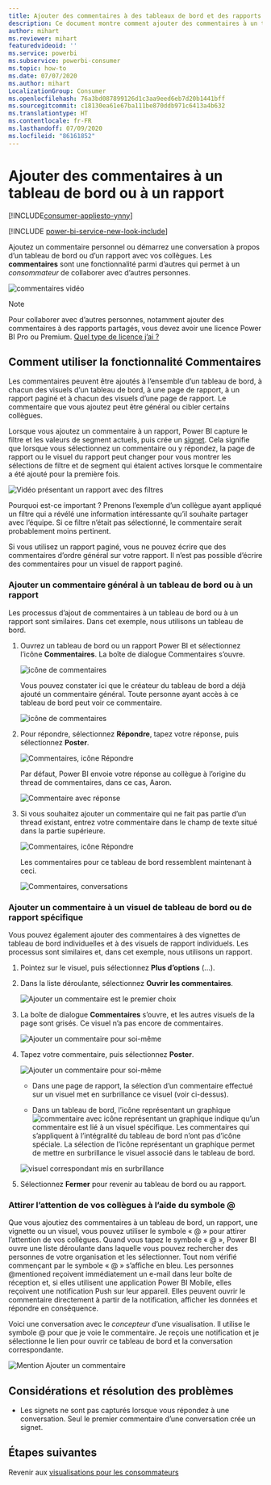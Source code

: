 ```yaml
---
title: Ajouter des commentaires à des tableaux de bord et des rapports
description: Ce document montre comment ajouter des commentaires à un tableau de bord, un rapport ou un visuel et comment les utiliser pour converser avec des collaborateurs.
author: mihart
ms.reviewer: mihart
featuredvideoid: ''
ms.service: powerbi
ms.subservice: powerbi-consumer
ms.topic: how-to
ms.date: 07/07/2020
ms.author: mihart
LocalizationGroup: Consumer
ms.openlocfilehash: 76a3bd087899126d1c3aa9eed6eb7d20b1441bff
ms.sourcegitcommit: c18130ea61e67ba111be870ddb971c6413a4b632
ms.translationtype: HT
ms.contentlocale: fr-FR
ms.lasthandoff: 07/09/2020
ms.locfileid: "86161852"
---
```

# <a name="add-comments-to-a-dashboard-or-report"></a>Ajouter des commentaires à un tableau de bord ou à un rapport

[!INCLUDE[consumer-appliesto-ynny](../includes/consumer-appliesto-ynny.md)]

[!INCLUDE [power-bi-service-new-look-include](../includes/power-bi-service-new-look-include.md)]

Ajoutez un commentaire personnel ou démarrez une conversation à propos d’un tableau de bord ou d’un rapport avec vos collègues. Les **commentaires** sont une fonctionnalité parmi d’autres qui permet à un *consommateur* de collaborer avec d’autres personnes. 

![commentaires vidéo](media/end-user-comment/comment.gif)

> [!NOTE]
> Pour collaborer avec d’autres personnes, notamment ajouter des commentaires à des rapports partagés, vous devez avoir une licence Power BI Pro ou Premium. [Quel type de licence j’ai ?](end-user-license.md)

## <a name="how-to-use-the-comments-feature"></a>Comment utiliser la fonctionnalité Commentaires
Les commentaires peuvent être ajoutés à l’ensemble d’un tableau de bord, à chacun des visuels d’un tableau de bord, à une page de rapport, à un rapport paginé et à chacun des visuels d’une page de rapport. Le commentaire que vous ajoutez peut être général ou cibler certains collègues.  

Lorsque vous ajoutez un commentaire à un rapport, Power BI capture le filtre et les valeurs de segment actuels, puis crée un [signet](end-user-bookmarks.md). Cela signifie que lorsque vous sélectionnez un commentaire ou y répondez, la page de rapport ou le visuel du rapport peut changer pour vous montrer les sélections de filtre et de segment qui étaient actives lorsque le commentaire a été ajouté pour la première fois.  

![Vidéo présentant un rapport avec des filtres](media/end-user-comment/power-bi-comment.gif)

Pourquoi est-ce important ? Prenons l’exemple d’un collègue ayant appliqué un filtre qui a révélé une information intéressante qu’il souhaite partager avec l’équipe. Si ce filtre n’était pas sélectionné, le commentaire serait probablement moins pertinent.

Si vous utilisez un rapport paginé, vous ne pouvez écrire que des commentaires d’ordre général sur votre rapport.  Il n’est pas possible d’écrire des commentaires pour un visuel de rapport paginé.

### <a name="add-a-general-comment-to-a-dashboard-or-report"></a>Ajouter un commentaire général à un tableau de bord ou à un rapport
Les processus d’ajout de commentaires à un tableau de bord ou à un rapport sont similaires.  Dans cet exemple, nous utilisons un tableau de bord. 

1. Ouvrez un tableau de bord ou un rapport Power BI et sélectionnez l’icône **Commentaires**. La boîte de dialogue Commentaires s’ouvre.

    ![icône de commentaires](media/end-user-comment/power-bi-comments-icon.png)

    Vous pouvez constater ici que le créateur du tableau de bord a déjà ajouté un commentaire général.  Toute personne ayant accès à ce tableau de bord peut voir ce commentaire.

    ![icône de commentaires](media/end-user-comment/power-bi-first-comment.png)

2. Pour répondre, sélectionnez **Répondre**, tapez votre réponse, puis sélectionnez **Poster**.  

    ![Commentaires, icône Répondre](media/end-user-comment/power-bi-comments-reply.png)

    Par défaut, Power BI envoie votre réponse au collègue à l’origine du thread de commentaires, dans ce cas, Aaron. 

    ![Commentaire avec réponse](media/end-user-comment/power-bi-respond.png)

 3. Si vous souhaitez ajouter un commentaire qui ne fait pas partie d’un thread existant, entrez votre commentaire dans le champ de texte situé dans la partie supérieure.

    ![Commentaires, icône Répondre](media/end-user-comment/power-bi-new-commenting.png)

    Les commentaires pour ce tableau de bord ressemblent maintenant à ceci.

    ![Commentaires, conversations](media/end-user-comment/power-bi-conversation.png)

### <a name="add-a-comment-to-a-specific-dashboard-or-report-visual"></a>Ajouter un commentaire à un visuel de tableau de bord ou de rapport spécifique
Vous pouvez également ajouter des commentaires à des vignettes de tableau de bord individuelles et à des visuels de rapport individuels. Les processus sont similaires et, dans cet exemple, nous utilisons un rapport.

1. Pointez sur le visuel, puis sélectionnez **Plus d’options** (...).    
2. Dans la liste déroulante, sélectionnez **Ouvrir les commentaires**.

    ![Ajouter un commentaire est le premier choix](media/end-user-comment/power-bi-comment-reports.png)  

3.  La boîte de dialogue **Commentaires** s’ouvre, et les autres visuels de la page sont grisés. Ce visuel n’a pas encore de commentaires. 

    ![Ajouter un commentaire pour soi-même](media/end-user-comment/power-bi-comments-column.png)  

4. Tapez votre commentaire, puis sélectionnez **Poster**.

    ![Ajouter un commentaire pour soi-même](media/end-user-comment/power-bi-comment-logistics.png)  

    - Dans une page de rapport, la sélection d’un commentaire effectué sur un visuel met en surbrillance ce visuel (voir ci-dessus).

    - Dans un tableau de bord, l’icône représentant un graphique ![commentaire avec icône représentant un graphique](media/end-user-comment/power-bi-comment-chart-icon.png) indique qu’un commentaire est lié à un visuel spécifique. Les commentaires qui s’appliquent à l’intégralité du tableau de bord n’ont pas d’icône spéciale. La sélection de l’icône représentant un graphique permet de mettre en surbrillance le visuel associé dans le tableau de bord.
    

    ![visuel correspondant mis en surbrillance](media/end-user-comment/power-bi-highlight.png)

5. Sélectionnez **Fermer** pour revenir au tableau de bord ou au rapport.

### <a name="get-your-colleagues-attention-by-using-the--sign"></a>Attirer l’attention de vos collègues à l’aide du symbole @
Que vous ajoutiez des commentaires à un tableau de bord, un rapport, une vignette ou un visuel, vous pouvez utiliser le symbole « \@ » pour attirer l’attention de vos collègues.  Quand vous tapez le symbole « \@ », Power BI ouvre une liste déroulante dans laquelle vous pouvez rechercher des personnes de votre organisation et les sélectionner. Tout nom vérifié commençant par le symbole « \@ » s’affiche en bleu. Les personnes @mentioned reçoivent immédiatement un e-mail dans leur boîte de réception et, si elles utilisent une application Power BI Mobile, elles reçoivent une notification Push sur leur appareil. Elles peuvent ouvrir le commentaire directement à partir de la notification, afficher les données et répondre en conséquence.

Voici une conversation avec le *concepteur* d’une visualisation. Il utilise le symbole @ pour que je voie le commentaire. Je reçois une notification et je sélectionne le lien pour ouvrir ce tableau de bord et la conversation correspondante.  

![Mention Ajouter un commentaire](media/end-user-comment/power-bi-comment-convo.png)  

## <a name="considerations-and-troubleshooting"></a>Considérations et résolution des problèmes

- Les signets ne sont pas capturés lorsque vous répondez à une conversation. Seul le premier commentaire d’une conversation crée un signet.

## <a name="next-steps"></a>Étapes suivantes
Revenir aux [visualisations pour les consommateurs](end-user-visualizations.md)    
<!--[Select a visualization to open a report](end-user-open-report.md)-->

